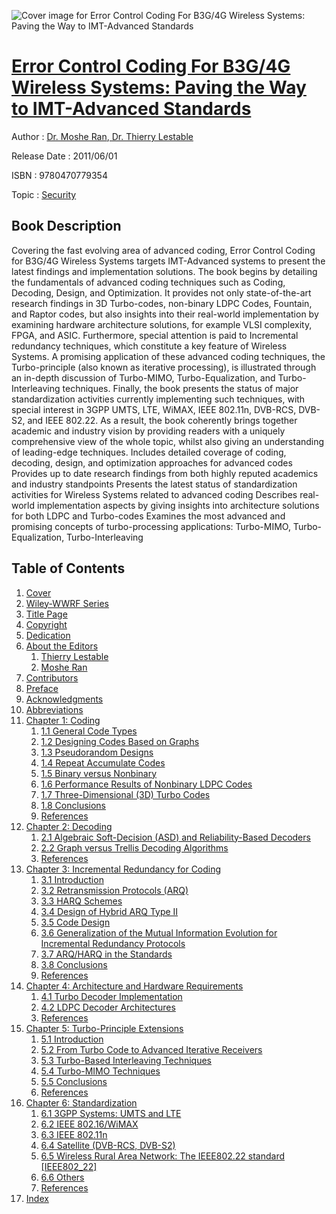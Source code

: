 ![Cover image for Error Control Coding For B3G/4G Wireless Systems: Paving the Way to IMT-Advanced Standards](https://imgdetail.ebookreading.net/cover/cover/security/EB9780470779354.jpg)

[Error Control Coding For B3G/4G Wireless Systems: Paving the Way to IMT-Advanced Standards](https://ebookreading.net/view/book/Error+Control+Coding+For+B3G%2F4G+Wireless+Systems%3A+Paving+the+Way+to+IMT-Advanced+Standards-EB9780470779354_1.html "Error Control Coding For B3G/4G Wireless Systems: Paving the Way to IMT-Advanced Standards")
====================================================================================================================

Author : [Dr. Moshe Ran](https://ebookreading.net/search/author/Dr.+Moshe+Ran),[ Dr. Thierry Lestable](https://ebookreading.net/search/author/+Dr.+Thierry+Lestable)

Release Date : 2011/06/01

ISBN : 9780470779354

Topic : [Security](https://ebookreading.net/search/category/security)

Book Description
-----------------

Covering the fast evolving area of advanced coding, Error Control Coding for B3G/4G Wireless Systems targets IMT-Advanced systems to present the latest findings and implementation solutions. The book begins by detailing the fundamentals of advanced coding techniques such as Coding, Decoding, Design, and Optimization. It provides not only state-of-the-art research findings in 3D Turbo-codes, non-binary LDPC Codes, Fountain, and Raptor codes, but also insights into their real-world implementation by examining hardware architecture solutions, for example VLSI complexity, FPGA, and ASIC. Furthermore, special attention is paid to Incremental redundancy techniques, which constitute a key feature of Wireless Systems.
A promising application of these advanced coding techniques, the Turbo-principle (also known as iterative processing), is illustrated through an in-depth discussion of Turbo-MIMO, Turbo-Equalization, and Turbo-Interleaving techniques. Finally, the book presents the status of major standardization activities currently implementing such techniques, with special interest in 3GPP UMTS, LTE, WiMAX, IEEE 802.11n, DVB-RCS, DVB-S2, and IEEE 802.22. As a result, the book coherently brings together academic and industry vision by providing readers with a uniquely comprehensive view of the whole topic, whilst also giving an understanding of leading-edge techniques.
Includes detailed coverage of coding, decoding, design, and optimization approaches for advanced codes
Provides up to date research findings from both highly reputed academics and industry standpoints
Presents the latest status of standardization activities for Wireless Systems related to advanced coding
Describes real-world implementation aspects by giving insights into architecture solutions for both LDPC and Turbo-codes
Examines the most advanced and promising concepts of turbo-processing applications: Turbo-MIMO, Turbo-Equalization, Turbo-Interleaving
              
Table of Contents
-----------------

1. [Cover](https://ebookreading.net/view/book/Error+Control+Coding+For+B3G%2F4G+Wireless+Systems%3A+Paving+the+Way+to+IMT-Advanced+Standards-EB9780470779354_0.html)
1. [Wiley-WWRF Series](https://ebookreading.net/view/book/Error+Control+Coding+For+B3G%2F4G+Wireless+Systems%3A+Paving+the+Way+to+IMT-Advanced+Standards-EB9780470779354_0.html)
1. [Title Page](https://ebookreading.net/view/book/Error+Control+Coding+For+B3G%2F4G+Wireless+Systems%3A+Paving+the+Way+to+IMT-Advanced+Standards-EB9780470779354_0.html)
1. [Copyright](https://ebookreading.net/view/book/Error+Control+Coding+For+B3G%2F4G+Wireless+Systems%3A+Paving+the+Way+to+IMT-Advanced+Standards-EB9780470779354_0.html)
1. [Dedication](https://ebookreading.net/view/book/Error+Control+Coding+For+B3G%2F4G+Wireless+Systems%3A+Paving+the+Way+to+IMT-Advanced+Standards-EB9780470779354_0.html)
1. [About the Editors](https://ebookreading.net/view/book/Error+Control+Coding+For+B3G%2F4G+Wireless+Systems%3A+Paving+the+Way+to+IMT-Advanced+Standards-EB9780470779354_0.html)
    1. [Thierry Lestable](https://ebookreading.net/view/book/Error+Control+Coding+For+B3G%2F4G+Wireless+Systems%3A+Paving+the+Way+to+IMT-Advanced+Standards-EB9780470779354_0.html#f02anchor-1)
    1. [Moshe Ran](https://ebookreading.net/view/book/Error+Control+Coding+For+B3G%2F4G+Wireless+Systems%3A+Paving+the+Way+to+IMT-Advanced+Standards-EB9780470779354_0.html#f02anchor-2)
1. [Contributors](https://ebookreading.net/view/book/Error+Control+Coding+For+B3G%2F4G+Wireless+Systems%3A+Paving+the+Way+to+IMT-Advanced+Standards-EB9780470779354_0.html)
1. [Preface](https://ebookreading.net/view/book/Error+Control+Coding+For+B3G%2F4G+Wireless+Systems%3A+Paving+the+Way+to+IMT-Advanced+Standards-EB9780470779354_0.html)
1. [Acknowledgments](https://ebookreading.net/view/book/Error+Control+Coding+For+B3G%2F4G+Wireless+Systems%3A+Paving+the+Way+to+IMT-Advanced+Standards-EB9780470779354_0.html)
1. [Abbreviations](https://ebookreading.net/view/book/Error+Control+Coding+For+B3G%2F4G+Wireless+Systems%3A+Paving+the+Way+to+IMT-Advanced+Standards-EB9780470779354_0.html)
1. [Chapter 1: Coding](https://ebookreading.net/view/book/Error+Control+Coding+For+B3G%2F4G+Wireless+Systems%3A+Paving+the+Way+to+IMT-Advanced+Standards-EB9780470779354_1.html)
    1. [1.1 General Code Types](https://ebookreading.net/view/book/Error+Control+Coding+For+B3G%2F4G+Wireless+Systems%3A+Paving+the+Way+to+IMT-Advanced+Standards-EB9780470779354_1.html#c01anchor-1)
    1. [1.2 Designing Codes Based on Graphs](https://ebookreading.net/view/book/Error+Control+Coding+For+B3G%2F4G+Wireless+Systems%3A+Paving+the+Way+to+IMT-Advanced+Standards-EB9780470779354_1.html#c01anchor-2)
    1. [1.3 Pseudorandom Designs](https://ebookreading.net/view/book/Error+Control+Coding+For+B3G%2F4G+Wireless+Systems%3A+Paving+the+Way+to+IMT-Advanced+Standards-EB9780470779354_1.html#c01anchor-3)
    1. [1.4 Repeat Accumulate Codes](https://ebookreading.net/view/book/Error+Control+Coding+For+B3G%2F4G+Wireless+Systems%3A+Paving+the+Way+to+IMT-Advanced+Standards-EB9780470779354_1.html#c01anchor-4)
    1. [1.5 Binary versus Nonbinary](https://ebookreading.net/view/book/Error+Control+Coding+For+B3G%2F4G+Wireless+Systems%3A+Paving+the+Way+to+IMT-Advanced+Standards-EB9780470779354_1.html#c01anchor-5)
    1. [1.6 Performance Results of Nonbinary LDPC Codes](https://ebookreading.net/view/book/Error+Control+Coding+For+B3G%2F4G+Wireless+Systems%3A+Paving+the+Way+to+IMT-Advanced+Standards-EB9780470779354_1.html#c01anchor-6)
    1. [1.7 Three-Dimensional (3D) Turbo Codes](https://ebookreading.net/view/book/Error+Control+Coding+For+B3G%2F4G+Wireless+Systems%3A+Paving+the+Way+to+IMT-Advanced+Standards-EB9780470779354_1.html#c01anchor-7)
    1. [1.8 Conclusions](https://ebookreading.net/view/book/Error+Control+Coding+For+B3G%2F4G+Wireless+Systems%3A+Paving+the+Way+to+IMT-Advanced+Standards-EB9780470779354_1.html#c01anchor-8)
    1. [References](https://ebookreading.net/view/book/Error+Control+Coding+For+B3G%2F4G+Wireless+Systems%3A+Paving+the+Way+to+IMT-Advanced+Standards-EB9780470779354_1.html#c01anchor-9)
1. [Chapter 2: Decoding](https://ebookreading.net/view/book/Error+Control+Coding+For+B3G%2F4G+Wireless+Systems%3A+Paving+the+Way+to+IMT-Advanced+Standards-EB9780470779354_2.html)
    1. [2.1 Algebraic Soft-Decision (ASD) and Reliability-Based Decoders](https://ebookreading.net/view/book/Error+Control+Coding+For+B3G%2F4G+Wireless+Systems%3A+Paving+the+Way+to+IMT-Advanced+Standards-EB9780470779354_2.html#c02anchor-1)
    1. [2.2 Graph versus Trellis Decoding Algorithms](https://ebookreading.net/view/book/Error+Control+Coding+For+B3G%2F4G+Wireless+Systems%3A+Paving+the+Way+to+IMT-Advanced+Standards-EB9780470779354_2.html#c02anchor-2)
    1. [References](https://ebookreading.net/view/book/Error+Control+Coding+For+B3G%2F4G+Wireless+Systems%3A+Paving+the+Way+to+IMT-Advanced+Standards-EB9780470779354_2.html#c02anchor-3)
1. [Chapter 3: Incremental Redundancy for Coding](https://ebookreading.net/view/book/Error+Control+Coding+For+B3G%2F4G+Wireless+Systems%3A+Paving+the+Way+to+IMT-Advanced+Standards-EB9780470779354_3.html)
    1. [3.1 Introduction](https://ebookreading.net/view/book/Error+Control+Coding+For+B3G%2F4G+Wireless+Systems%3A+Paving+the+Way+to+IMT-Advanced+Standards-EB9780470779354_3.html#c03anchor-1)
    1. [3.2 Retransmission Protocols (ARQ)](https://ebookreading.net/view/book/Error+Control+Coding+For+B3G%2F4G+Wireless+Systems%3A+Paving+the+Way+to+IMT-Advanced+Standards-EB9780470779354_3.html#c03anchor-2)
    1. [3.3 HARQ Schemes](https://ebookreading.net/view/book/Error+Control+Coding+For+B3G%2F4G+Wireless+Systems%3A+Paving+the+Way+to+IMT-Advanced+Standards-EB9780470779354_3.html#c03anchor-3)
    1. [3.4 Design of Hybrid ARQ Type II](https://ebookreading.net/view/book/Error+Control+Coding+For+B3G%2F4G+Wireless+Systems%3A+Paving+the+Way+to+IMT-Advanced+Standards-EB9780470779354_3.html#c03anchor-4)
    1. [3.5 Code Design](https://ebookreading.net/view/book/Error+Control+Coding+For+B3G%2F4G+Wireless+Systems%3A+Paving+the+Way+to+IMT-Advanced+Standards-EB9780470779354_3.html#c03anchor-5)
    1. [3.6 Generalization of the Mutual Information Evolution for Incremental Redundancy Protocols](https://ebookreading.net/view/book/Error+Control+Coding+For+B3G%2F4G+Wireless+Systems%3A+Paving+the+Way+to+IMT-Advanced+Standards-EB9780470779354_3.html#c03anchor-6)
    1. [3.7 ARQ/HARQ in the Standards](https://ebookreading.net/view/book/Error+Control+Coding+For+B3G%2F4G+Wireless+Systems%3A+Paving+the+Way+to+IMT-Advanced+Standards-EB9780470779354_3.html#c03anchor-7)
    1. [3.8 Conclusions](https://ebookreading.net/view/book/Error+Control+Coding+For+B3G%2F4G+Wireless+Systems%3A+Paving+the+Way+to+IMT-Advanced+Standards-EB9780470779354_3.html#c03anchor-8)
    1. [References](https://ebookreading.net/view/book/Error+Control+Coding+For+B3G%2F4G+Wireless+Systems%3A+Paving+the+Way+to+IMT-Advanced+Standards-EB9780470779354_3.html#c03anchor-9)
1. [Chapter 4: Architecture and Hardware Requirements](https://ebookreading.net/view/book/Error+Control+Coding+For+B3G%2F4G+Wireless+Systems%3A+Paving+the+Way+to+IMT-Advanced+Standards-EB9780470779354_4.html)
    1. [4.1 Turbo Decoder Implementation](https://ebookreading.net/view/book/Error+Control+Coding+For+B3G%2F4G+Wireless+Systems%3A+Paving+the+Way+to+IMT-Advanced+Standards-EB9780470779354_4.html#c04anchor-1)
    1. [4.2 LDPC Decoder Architectures](https://ebookreading.net/view/book/Error+Control+Coding+For+B3G%2F4G+Wireless+Systems%3A+Paving+the+Way+to+IMT-Advanced+Standards-EB9780470779354_4.html#c04anchor-2)
    1. [References](https://ebookreading.net/view/book/Error+Control+Coding+For+B3G%2F4G+Wireless+Systems%3A+Paving+the+Way+to+IMT-Advanced+Standards-EB9780470779354_4.html#c04anchor-3)
1. [Chapter 5: Turbo-Principle Extensions](https://ebookreading.net/view/book/Error+Control+Coding+For+B3G%2F4G+Wireless+Systems%3A+Paving+the+Way+to+IMT-Advanced+Standards-EB9780470779354_6.html)
    1. [5.1 Introduction](https://ebookreading.net/view/book/Error+Control+Coding+For+B3G%2F4G+Wireless+Systems%3A+Paving+the+Way+to+IMT-Advanced+Standards-EB9780470779354_6.html#c05anchor-1)
    1. [5.2 From Turbo Code to Advanced Iterative Receivers](https://ebookreading.net/view/book/Error+Control+Coding+For+B3G%2F4G+Wireless+Systems%3A+Paving+the+Way+to+IMT-Advanced+Standards-EB9780470779354_6.html#c05anchor-2)
    1. [5.3 Turbo-Based Interleaving Techniques](https://ebookreading.net/view/book/Error+Control+Coding+For+B3G%2F4G+Wireless+Systems%3A+Paving+the+Way+to+IMT-Advanced+Standards-EB9780470779354_6.html#c05anchor-3)
    1. [5.4 Turbo-MIMO Techniques](https://ebookreading.net/view/book/Error+Control+Coding+For+B3G%2F4G+Wireless+Systems%3A+Paving+the+Way+to+IMT-Advanced+Standards-EB9780470779354_6.html#c05anchor-4)
    1. [5.5 Conclusions](https://ebookreading.net/view/book/Error+Control+Coding+For+B3G%2F4G+Wireless+Systems%3A+Paving+the+Way+to+IMT-Advanced+Standards-EB9780470779354_6.html#c05anchor-5)
    1. [References](https://ebookreading.net/view/book/Error+Control+Coding+For+B3G%2F4G+Wireless+Systems%3A+Paving+the+Way+to+IMT-Advanced+Standards-EB9780470779354_6.html#c05anchor-6)
1. [Chapter 6: Standardization](https://ebookreading.net/view/book/Error+Control+Coding+For+B3G%2F4G+Wireless+Systems%3A+Paving+the+Way+to+IMT-Advanced+Standards-EB9780470779354_7.html)
    1. [6.1 3GPP Systems: UMTS and LTE](https://ebookreading.net/view/book/Error+Control+Coding+For+B3G%2F4G+Wireless+Systems%3A+Paving+the+Way+to+IMT-Advanced+Standards-EB9780470779354_7.html#c06anchor-1)
    1. [6.2 IEEE 802.16/WiMAX](https://ebookreading.net/view/book/Error+Control+Coding+For+B3G%2F4G+Wireless+Systems%3A+Paving+the+Way+to+IMT-Advanced+Standards-EB9780470779354_7.html#c06anchor-2)
    1. [6.3 IEEE 802.11n](https://ebookreading.net/view/book/Error+Control+Coding+For+B3G%2F4G+Wireless+Systems%3A+Paving+the+Way+to+IMT-Advanced+Standards-EB9780470779354_7.html#c06anchor-3)
    1. [6.4 Satellite (DVB-RCS, DVB-S2)](https://ebookreading.net/view/book/Error+Control+Coding+For+B3G%2F4G+Wireless+Systems%3A+Paving+the+Way+to+IMT-Advanced+Standards-EB9780470779354_7.html#c06anchor-4)
    1. [6.5 Wireless Rural Area Network: The IEEE802.22 standard [IEEE802_22]](https://ebookreading.net/view/book/Error+Control+Coding+For+B3G%2F4G+Wireless+Systems%3A+Paving+the+Way+to+IMT-Advanced+Standards-EB9780470779354_7.html#c06anchor-5)
    1. [6.6 Others](https://ebookreading.net/view/book/Error+Control+Coding+For+B3G%2F4G+Wireless+Systems%3A+Paving+the+Way+to+IMT-Advanced+Standards-EB9780470779354_7.html#c06anchor-6)
    1. [References](https://ebookreading.net/view/book/Error+Control+Coding+For+B3G%2F4G+Wireless+Systems%3A+Paving+the+Way+to+IMT-Advanced+Standards-EB9780470779354_7.html#c06anchor-7)
1. [Index](https://ebookreading.net/view/book/Error+Control+Coding+For+B3G%2F4G+Wireless+Systems%3A+Paving+the+Way+to+IMT-Advanced+Standards-EB9780470779354_0.html)
